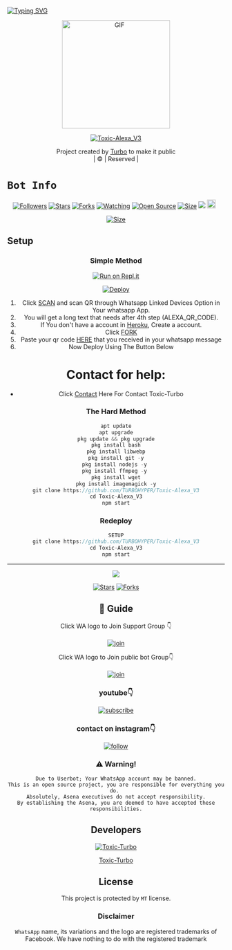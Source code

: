[![Typing SVG](https://readme-typing-svg.herokuapp.com?size=30&color=F753EE&lines=Welcome+To+Toxic-Alexa_V3;This+Bot+Made+By+Turbo)](https://git.io/typing-svg)
<div align="center">
        <img src="https://telegra.ph/file/98a4cce3428c086bd7451.jpg" alt="GIF" width="250" height="250"/>
</p>

<a href="#"><img title="Toxic-Alexa_V3" src="https://img.shields.io/badge/Toxic-Alexa_V3-green?colorA=%23ff0000&colorB=%23017e40&style=for-the-badge"></a>
</p>
  <p align="center">
</p>
</div>
<p align="center">
Project created by <a href="https://github.com/TURBOHYPER">Turbo</a> to make it public
    <br>
       | © |
        Reserved |
    <br> 
</p>

# ```Bot Info```
<p align="center">
<a href="https://github.com/TURBOHYPER/followers"><img title="Followers" src="https://img.shields.io/github/followers/TURBOHYPER?color=red&style=flat-square"></a>
<a href="https://github.com/TURBOHYPER/Toxic-Alexa_V3/stargazers/"><img title="Stars" src="https://img.shields.io/github/stars/TURBOHYPER/Toxic-Alexa_V3?color=blue&style=flat-square"></a>
<a href="https://github.com/TURBOHYPER/Toxic-Alexa_V3/network/members"><img title="Forks" src="https://img.shields.io/github/forks/TURBOHYPER/Toxic-Alexa_V3?color=red&style=flat-square"></a>
<a href="https://github.com/TURBOHYPER/Toxic-Alexa_V3/watchers"><img title="Watching" src="https://img.shields.io/github/watchers/TURBOHYPER/Toxic-Alexa_V3?label=Watchers&color=blue&style=flat-square"></a>
<a href="https://github.com/TURBOHYPER/Toxic-Alexa_V3"><img title="Open Source" src="https://img.shields.io/badge/Author-Turbo%20Mods%20Inc.-red?v=103"></a>
<a href="https://github.com/TURBOHYPER/Toxic-Alexa_V3/"><img title="Size" src="https://img.shields.io/github/repo-size/TURBOHYPER/Toxic-Alexa_V3?style=flat-square&color=green"></a>
<a href="https://hits.seeyoufarm.com"><img src="https://hits.seeyoufarm.com/api/count/incr/badge.svg?url=https%3A%2F%2Fgithub.com%2FTURBOHYPER%2FToxic-Alexa_V3&count_bg=%2379C83D&title_bg=%23555555&icon=probot.svg&icon_color=%2300FF6D&title=hits&edge_flat=false"/></a>
<a href="https://github.com/TURBOHYPER/Toxic-Alexa_V3/graphs/commit-activity"><img height="20" src="https://img.shields.io/badge/Maintained%3F-yes-green.svg"></a>&nbsp;&nbsp;
</p>
<p align='center'>
    </p>

<p align="center">
<a href="https://youtu.be/fHFBLrGrVXo"><img title="Size" src="https://img.shields.io/badge/Tutorial-Video-green"></a>
</p>

<p align="center">
<a ![Profile Views](https://hits.seeyoufarm.com/api/count/incr/badge.svg?url=https://github.com/TURBOHYPER/Toxic-Alexa_V3&title=Toxic-Alexa_V3%20Views)
</p>

## Setup
<div align="center">

  ### Simple Method
 
[![Run on Repl.it](https://repl.it/badge/github/quiec/whatsAlfa)](https://replit.com/@TURBOHYPER/Toxic-AlexaV3?output%20only=1&lite=1#index.js)

[![Deploy](https://www.herokucdn.com/deploy/button.svg)](https://heroku.com/deploy?template=https://github.com/TURBOHYPER/Toxic-Alexa_V3) 
<br>
        
1. Click [SCAN](https://replit.com/@TURBOHYPER/Toxic-AlexaV3?output%20only=1&lite=1#index.js) and scan QR through Whatsapp Linked Devices Option in Your whatsapp App.
2. You will get a long text that needs after 4th step (ALEXA_QR_CODE).
3. If You don't have a account in [Heroku](https://signup.heroku.com/), Create a account.
4. Click [FORK](https://github.com/TURBOHYPER/Toxic-Alexa_V3/fork)
5. Paste your qr code [HERE](https://github.com/TURBOHYPER/Toxic-Alexa_V3/blob/main/session.json) that you received in your whatsapp message
6. Now Deploy Using The Button Below
   <br>
# Contact for help:
   * Click [Contact](https://wa.me/916380260672?text=Need+Help🙂) Here For Contact Toxic-Turbo
 
### The Hard Method
```js
apt update
apt upgrade
pkg update && pkg upgrade
pkg install bash
pkg install libwebp
pkg install git -y
pkg install nodejs -y 
pkg install ffmpeg -y 
pkg install wget
pkg install imagemagick -y
git clone https://github.com/TURBOHYPER/Toxic-Alexa_V3
cd Toxic-Alexa_V3
npm start
```
      
  
### Redeploy
```js
SETUP
git clone https://github.com/TURBOHYPER/Toxic-Alexa_V3
cd Toxic-Alexa_V3
npm start
```

----

  <p align="center">
  <a href="https://github.com/TURBOHYPER/Toxic-Alexa_V3">
    
<a href="https://github.com/TURBOHYPER/followers">
<img src="https://img.shields.io/github/repo-size/farhan-dqz/Julie-Mwol?color=green&label=Repo%20total%20size&style=plastic">
<p align="center">
<a href="https://github.com/TURBOHYPER/Toxic-Alexa_V3/followers"
<img title="Followers" src="https://img.shields.io/github/followers/TOXICTURBO?color=blue&style=flat-square"></a>
<a href="https://github.com/TURBOHYPER/Toxic-Alexa_V3/stargazers/"><img title="Stars" src="https://img.shields.io/github/stars/TURBOHYPER/Toxic-Alexa?color=blue&style=flat-trangle"></a>
<a href="https://github.com/TURBOHYPER/Toxic-Alexa_V3/network/members"><img title="Forks" src="https://img.shields.io/github/forks/TURBOHYPER/Toxic-Alexa?color=blue&style=flat-trangle"></a>
</p>

## 📢 Guide
Click WA logo to Join Support Group 👇
    <br>
<br>
  [![join](https://github.com/Alien-alfa/PublicBot/blob/main/wlogo.svg.png)](https://chat.whatsapp.com/LWjJ4tu2qe9BWQZ1JzRZgp)
  <div align="center">


Click WA logo to Join public bot Group👇
    <br>
<br>
  [![join](https://github.com/Alien-alfa/PublicBot/blob/main/wlogo.svg.png)](https://chat.whatsapp.com/LWjJ4tu2qe9BWQZ1JzRZgp)
  <div align="center">

  </div>

### youtube👇

[![subscribe](https://i.ibb.co/mqttCVQ/images-1-1.png)](https://youtu.be/fHFBLrGrVXo)


### contact on instagram👇

[![follow](https://i.ibb.co/zHdm4Hj/images-5-2.jpg)](https://www.instagram.com/toxic_turbo777)


### ⚠️ Warning! 
```
Due to Userbot; Your WhatsApp account may be banned.
This is an open source project, you are responsible for everything you do. 
Absolutely, Asena executives do not accept responsibility.
By establishing the Asena, you are deemed to have accepted these responsibilities.
```
          
## Developers
  <div align="center">
    
  [![Toxic-Turbo](https://github.com/TOXICTURBO.png?size=100)](https://github.com/TURBOHYPER)
    
[Toxic-Turbo](https://github.com/TURBOHYPER)
  </div>
    
    


## License
This project is protected by `MT` license.

### Disclaimer
`WhatsApp` name, its variations and the logo are registered trademarks of Facebook. We have nothing to do with the registered trademark
